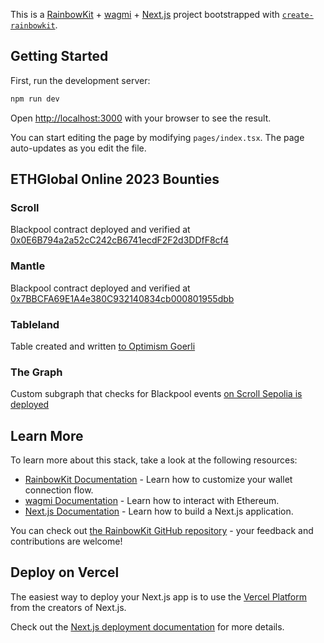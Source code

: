 This is a [RainbowKit](https://rainbowkit.com) + [wagmi](https://wagmi.sh) + [Next.js](https://nextjs.org/) project bootstrapped with [`create-rainbowkit`](https://github.com/rainbow-me/rainbowkit/tree/main/packages/create-rainbowkit).

## Getting Started

First, run the development server:

```bash
npm run dev
```

Open [http://localhost:3000](http://localhost:3000) with your browser to see the result.

You can start editing the page by modifying `pages/index.tsx`. The page auto-updates as you edit the file.

## ETHGlobal Online 2023 Bounties

### Scroll

Blackpool contract deployed and verified at [0x0E6B794a2a52cC242cB6741ecdF2F2d3DDfF8cf4](https://sepolia.scrollscan.dev/address/0x0E6B794a2a52cC242cB6741ecdF2F2d3DDfF8cf4#code)

### Mantle

Blackpool contract deployed and verified at [0x7BBCFA69E1A4e380C932140834cb000801955dbb](https://explorer.testnet.mantle.xyz/address/0x7BBCFA69E1A4e380C932140834cb000801955dbb/contracts)

### Tableland

Table created and written [to Optimism Goerli](https://optimism-goerli.blockscout.com/token/0xfe79824f6E5894a3DD86908e637B7B4AF57eEE28/instance/30)

### The Graph

Custom subgraph that checks for Blackpool events [on Scroll Sepolia is deployed](https://thegraph.com/studio/subgraph/blackpool/playground/)

## Learn More

To learn more about this stack, take a look at the following resources:

- [RainbowKit Documentation](https://rainbowkit.com) - Learn how to customize your wallet connection flow.
- [wagmi Documentation](https://wagmi.sh) - Learn how to interact with Ethereum.
- [Next.js Documentation](https://nextjs.org/docs) - Learn how to build a Next.js application.

You can check out [the RainbowKit GitHub repository](https://github.com/rainbow-me/rainbowkit) - your feedback and contributions are welcome!

## Deploy on Vercel

The easiest way to deploy your Next.js app is to use the [Vercel Platform](https://vercel.com/new?utm_medium=default-template&filter=next.js&utm_source=create-next-app&utm_campaign=create-next-app-readme) from the creators of Next.js.

Check out the [Next.js deployment documentation](https://nextjs.org/docs/deployment) for more details.
